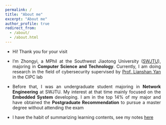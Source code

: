 ```yaml
---
permalink: /
title: "About me"
excerpt: "About me"
author_profile: true
redirect_from: 
  - /about/
  - /about.html
---
```

<!-- * To be more specific, my current research interest is in **Anomaly Detection** and **Wireless Communication Security** -->
<style>body{text-align: justify}</style>
 
* Hi! Thank you for your visit

* I’m Zhongyi, a MPhil at the Southwest Jiaotong University ([SWJTU](https://en.wikipedia.org/wiki/Southwest_Jiaotong_University)), majoring in **Computer Science and Technology**. Currently, I am doing research in the field of cybersecurity supervised by [Prof. Lianshan Yan](https://scholar.google.com/citations?hl=en&user=2ciZC4EAAAAJ) in the CIPC lab

* Before that, I was an undergraduate student majoring in **Network Engineering** at SWJTU. My interest at that time mainly focused on the **Embedded System** developing. I am in the top 14% of my major and have obtained the **Postgraduate Recommendation** to pursue a master degree without attending the exam

* I have the habit of summarizing learning contents, see my notes [here](/notes)
